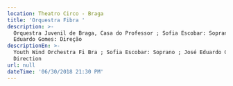 ```yaml
---
location: Theatro Circo - Braga
title: 'Orquestra Fibra '
description: >-
  Orquestra Juvenil de Braga, Casa do Professor ; Sofia Escobar: Soprano ; José
  Eduardo Gomes: Direção  
descriptionEn: >-
  Youth Wind Orchestra Fi Bra ; Sofia Escobar: Soprano ; José Eduardo Gomes:
  Direction 
url: null
dateTime: '06/30/2018 21:30 PM'
---
```


